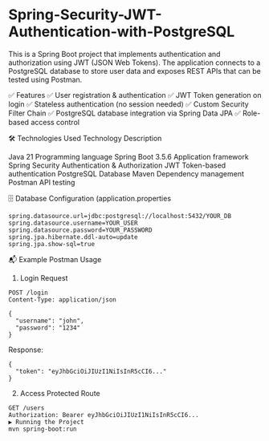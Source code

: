 # Spring-Security-JWT-Authentication-with-PostgreSQL
This is a Spring Boot project that implements authentication and authorization using JWT (JSON Web Tokens).
The application connects to a PostgreSQL database to store user data and exposes REST APIs that can be tested using Postman.

✅ Features
✅ User registration & authentication
✅ JWT Token generation on login
✅ Stateless authentication (no session needed)
✅ Custom Security Filter Chain
✅ PostgreSQL database integration via Spring Data JPA
✅ Role-based access control

🛠️ Technologies Used
Technology	        Description

Java 21	                Programming language
Spring Boot 3.5.6       Application framework
Spring Security	        Authentication & Authorization
JWT 			Token-based authentication
PostgreSQL		Database
Maven			Dependency management
Postman			API testing


🗄️ Database Configuration (application.properties
```properties
spring.datasource.url=jdbc:postgresql://localhost:5432/YOUR_DB
spring.datasource.username=YOUR_USER
spring.datasource.password=YOUR_PASSWORD
spring.jpa.hibernate.ddl-auto=update
spring.jpa.show-sql=true
```

📬 Example Postman Usage
1. Login Request
```
POST /login
Content-Type: application/json

{
  "username": "john",
  "password": "1234"
}
```

Response:
```
{
  "token": "eyJhbGciOiJIUzI1NiIsInR5cCI6..."
}
```

2. Access Protected Route
```
GET /users
Authorization: Bearer eyJhbGciOiJIUzI1NiIsInR5cCI6...
▶️ Running the Project
mvn spring-boot:run
```



